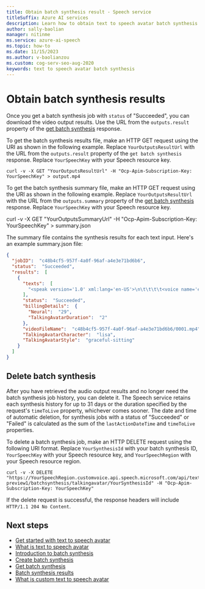 ```yaml
---
title: Obtain batch synthesis result - Speech service
titleSuffix: Azure AI services
description: Learn how to obtain text to speech avatar batch synthesis result and delete the batch synthesis job history 
author: sally-baolian
manager: nitinme
ms.service: azure-ai-speech
ms.topic: how-to
ms.date: 11/15/2023
ms.author: v-baolianzou
ms.custom: cog-serv-seo-aug-2020
keywords: text to speech avatar batch synthesis
---
```


# Obtain batch synthesis results

Once you get a batch synthesis job with `status` of "Succeeded", you can download the video output results. Use the URL from the `outputs.result` property of the [get batch synthesis](get-batch-synthesis-avatar.md) response.

To get the batch synthesis results file, make an HTTP GET request using the URI as shown in the following example. Replace `YourOutputsResultUrl` with the URL from the `outputs.result` property of the `get batch synthesis` response. Replace `YourSpeechKey` with your Speech resource key.

```azurecli-interactive 
curl -v -X GET "YourOutputsResultUrl" -H "Ocp-Apim-Subscription-Key: YourSpeechKey" > output.mp4
```

To get the batch synthesis summary file, make an HTTP GET request using the URI as shown in the following example. Replace `YourOutputsResultUrl` with the URL from the `outputs.summary` property of the [get batch synthesis](get-batch-synthesis-avatar.md) response. Replace `YourSpeechKey` with your Speech resource key.

curl -v -X GET "YourOutputsSummaryUrl" -H "Ocp-Apim-Subscription-Key: YourSpeechKey" > summary.json

The summary file contains the synthesis results for each text input. Here's an example summary.json file:

```json
{
  "jobID":  "c48b4cf5-957f-4a0f-96af-a4e3e71bd6b6",
  "status":  "Succeeded",
  "results":  [
    {
      "texts":  [
        "<speak version='1.0' xml:lang='en-US'>\n\t\t\t\t<voice name='en-US-JennyNeural'>\n\t\t\t\t\tThe rainbow has seven colors.\n\t\t\t\t</voice>\n\t\t\t</speak>"
      ],
      "status":  "Succeeded",
      "billingDetails":  {
        "Neural":  "29",
        "TalkingAvatarDuration":  "2"
      },
      "videoFileName":  "c48b4cf5-957f-4a0f-96af-a4e3e71bd6b6/0001.mp4",
      "TalkingAvatarCharacter":  "lisa",
      "TalkingAvatarStyle":  "graceful-sitting"
    }
  ]
}
```

## Delete batch synthesis

After you have retrieved the audio output results and no longer need the batch synthesis job history, you can delete it. The Speech service retains each synthesis history for up to 31 days or the duration specified by the request's `timeToLive` property, whichever comes sooner. The date and time of automatic deletion, for synthesis jobs with a status of "Succeeded" or "Failed" is calculated as the sum of the `lastActionDateTime` and `timeToLive` properties.

To delete a batch synthesis job, make an HTTP DELETE request using the following URI format. Replace `YourSynthesisId` with your batch synthesis ID, `YourSpeechKey` with your Speech resource key, and `YourSpeechRegion` with your Speech resource region.

```azurecli-interactive
curl -v -X DELETE "https://YourSpeechRegion.customvoice.api.speech.microsoft.com/api/texttospeech/3.1-preview1/batchsynthesis/talkingavatar/YourSynthesisId" -H "Ocp-Apim-Subscription-Key: YourSpeechKey"
```

If the delete request is successful, the response headers will include `HTTP/1.1 204 No Content`.

## Next steps

* [Get started with text to speech avatar](get-started-avatar.md)
* [What is text to speech avatar](what-is-text-to-speech-avatar.md)
* [Introduction to batch synthesis](introduction-to-batch-synthesis-avatar.md)
* [Create batch synthesis](create-batch-synthesis-avatar.md)
* [Get batch synthesis](get-batch-synthesis-avatar.md)
* [Batch synthesis results](batch-synthesis-results-avatar.md)
* [What is custom text to speech avatar](what-is-custom-tts-avatar.md)
